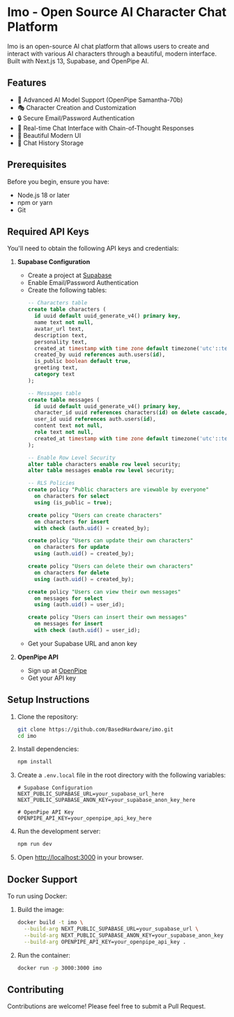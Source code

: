 # Imo - Open Source AI Character Chat Platform

Imo is an open-source AI chat platform that allows users to create and interact with various AI characters through a beautiful, modern interface. Built with Next.js 13, Supabase, and OpenPipe AI.

## Features

- 🤖 Advanced AI Model Support (OpenPipe Samantha-70b)
- 🎭 Character Creation and Customization
- 🔒 Secure Email/Password Authentication
- 💬 Real-time Chat Interface with Chain-of-Thought Responses
- 🎨 Beautiful Modern UI
- 💾 Chat History Storage

## Prerequisites

Before you begin, ensure you have:
- Node.js 18 or later
- npm or yarn
- Git

## Required API Keys

You'll need to obtain the following API keys and credentials:

1. **Supabase Configuration**
   - Create a project at [Supabase](https://supabase.com)
   - Enable Email/Password Authentication
   - Create the following tables:
     ```sql
     -- Characters table
     create table characters (
       id uuid default uuid_generate_v4() primary key,
       name text not null,
       avatar_url text,
       description text,
       personality text,
       created_at timestamp with time zone default timezone('utc'::text, now()) not null,
       created_by uuid references auth.users(id),
       is_public boolean default true,
       greeting text,
       category text
     );

     -- Messages table
     create table messages (
       id uuid default uuid_generate_v4() primary key,
       character_id uuid references characters(id) on delete cascade,
       user_id uuid references auth.users(id),
       content text not null,
       role text not null,
       created_at timestamp with time zone default timezone('utc'::text, now()) not null
     );

     -- Enable Row Level Security
     alter table characters enable row level security;
     alter table messages enable row level security;

     -- RLS Policies
     create policy "Public characters are viewable by everyone"
       on characters for select
       using (is_public = true);

     create policy "Users can create characters"
       on characters for insert
       with check (auth.uid() = created_by);

     create policy "Users can update their own characters"
       on characters for update
       using (auth.uid() = created_by);

     create policy "Users can delete their own characters"
       on characters for delete
       using (auth.uid() = created_by);

     create policy "Users can view their own messages"
       on messages for select
       using (auth.uid() = user_id);

     create policy "Users can insert their own messages"
       on messages for insert
       with check (auth.uid() = user_id);
     ```
   - Get your Supabase URL and anon key

2. **OpenPipe API**
   - Sign up at [OpenPipe](https://openpipe.ai/)
   - Get your API key

## Setup Instructions

1. Clone the repository:
   ```bash
   git clone https://github.com/BasedHardware/imo.git
   cd imo
   ```

2. Install dependencies:
   ```bash
   npm install
   ```

3. Create a `.env.local` file in the root directory with the following variables:
   ```env
   # Supabase Configuration
   NEXT_PUBLIC_SUPABASE_URL=your_supabase_url_here
   NEXT_PUBLIC_SUPABASE_ANON_KEY=your_supabase_anon_key_here

   # OpenPipe API Key
   OPENPIPE_API_KEY=your_openpipe_api_key_here
   ```

4. Run the development server:
   ```bash
   npm run dev
   ```

5. Open [http://localhost:3000](http://localhost:3000) in your browser.

## Docker Support

To run using Docker:

1. Build the image:
   ```bash
   docker build -t imo \
     --build-arg NEXT_PUBLIC_SUPABASE_URL=your_supabase_url \
     --build-arg NEXT_PUBLIC_SUPABASE_ANON_KEY=your_supabase_anon_key \
     --build-arg OPENPIPE_API_KEY=your_openpipe_api_key .
   ```

2. Run the container:
   ```bash
   docker run -p 3000:3000 imo
   ```

## Contributing

Contributions are welcome! Please feel free to submit a Pull Request.

